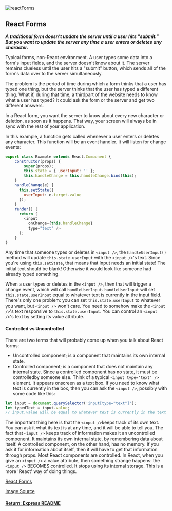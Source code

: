 ![reactForms](https://dab1nmslvvntp.cloudfront.net/wp-content/uploads/2017/03/1488466169figure1.jpg)
## React Forms

___A traditional form doesn't update the server until a user hits "submit." But you want to update the server any time a user enters or deletes any character.___

Typical forms, non-React environment. A user types some data into a form's input fields, and the server doesn't know about it. The server remains clueless until the user hits a "submit" button, which sends all of the form's data over to the server simultaneously.

The problem is the period of time during which a form thinks that a user has typed one thing, but the server thinks that the user has typed a different thing. What if, during that time, a thirdpart of the website needs to know what a user has typed? It could ask the form or the server and get two different answers.

In a React form, you want the server to know about every new character or deletion, as soon as it happens. That way, your screen will always be in sync with the rest of your application.

In this example, a function gets called whenever a user enters or deletes any character. This function will be an event handler. It will listen for change events:
```js
export class Example extends React.Component {
	constructor(props) {
		super(props);
		this.state = { userInput: '' };
		this.handleChange = this.handleChange.bind(this);
	}
	handleChange(e) {
	  this.setState({
	    userInput: e.target.value
	  });
	}
	render() {
	  return (
	    <input 
	      onChange={this.handleChange} 
	      type="text" />
	  );
	}
}
```
Any time that someone types or deletes in `<input />`, the `handleUserInput()` method will update `this.state.userInput` with the `<input />`'s text.
Since you're using `this.setState`, that means that Input needs an initial state! The initial text should be blank! Otherwise it would look like someone had already typed something.

When a user types or deletes in the `<input />`, then that will trigger a change event, which will call `handleUserInput`.
`handleUserInput` will set `this.state.userInput` equal to whatever text is currently in the input field.
There's only one problem: you can set `this.state.userInput` to whatever you want, but `<input />` won't care. You need to somehow make the `<input />`'s text responsive to `this.state.userInput`.
You can control an `<input />`'s text by setting its value attribute.

#### Controlled vs Uncontrolled
There are two terms that will probably come up when you talk about React forms:
- Uncontrolled component; is a component that maintains its own internal state.
- Controlled component; is a component that does not maintain any internal state.
Since a controlled component has no state, it must be controlledby someone else.
Think of a typical `<input type='text' />` element. It appears onscreen as a text box. If you need to know what text is currently in the box, then you can ask the `<input />`, possibly with some code like this:
```js
let input = document.querySelector('input[type="text"]');
let typedText = input.value;
// input.value will be equal to whatever text is currently in the text box.
```
The important thing here is that the `<input />`keeps track of its own text. You can ask it what its text is at any time, and it will be able to tell you.
The fact that `<input />` keeps track of information makes it an uncontrolled component. It maintains its own internal state, by remembering data about itself.
A controlled component, on the other hand, has no memory. If you ask it for information about itself, then it will have to get that information through props. Most React components are controlled.
In React, when you give an `<input />` a value attribute, then something strange happens: the `<input />` BECOMES controlled. It stops using its internal storage. This is a more 'React' way of doing things.

[React Forms](https://reactjs.org/docs/forms.html)

[Image Source](https://www.sitepoint.com/work-with-forms-in-react/)

#### [Return: Express README](../../README.md)
